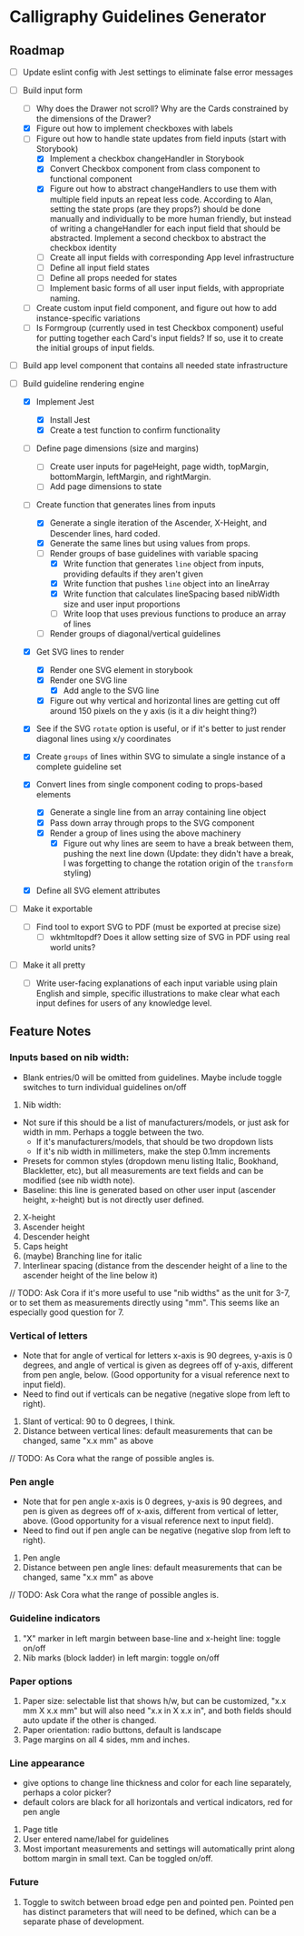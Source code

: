 # Calligraphy Guidelines Generator

## Roadmap

- [ ] Update eslint config with Jest settings to eliminate false error messages

- [ ] Build input form
  - [ ] Why does the Drawer not scroll? Why are the Cards constrained by the dimensions of the Drawer?
  - [x] Figure out how to implement checkboxes with labels
  - [ ] Figure out how to handle state updates from field inputs (start with Storybook)
    - [x] Implement a checkbox changeHandler in Storybook
    - [x] Convert Checkbox component from class component to functional component
    - [x] Figure out how to abstract changeHandlers to use them with multiple field inputs an repeat less code. According to Alan, setting the state props (are they props?) should be done manually and individually to be more human friendly, but instead of writing a changeHandler for each input field that should be abstracted. Implement a second checkbox to abstract the checkbox identity
    - [ ] Create all input fields with corresponding App level infrastructure
    - [ ] Define all input field states
    - [ ] Define all props needed for states
    - [ ] Implement basic forms of all user input fields, with appropriate naming.
  - [ ] Create custom input field component, and figure out how to add instance-specific variations
  - [ ] Is Formgroup (currently used in test Checkbox component) useful for putting together each Card's input fields? If so, use it to create the initial groups of input fields.
- [ ] Build app level component that contains all needed state infrastructure

- [ ] Build guideline rendering engine

  - [x] Implement Jest
    - [x] Install Jest
    - [x] Create a test function to confirm functionality

  - [ ] Define page dimensions (size and margins)
    - [ ] Create user inputs for pageHeight, page width, topMargin, bottomMargin, leftMargin, and rightMargin.
    - [ ] Add page dimensions to state

  - [ ] Create function that generates lines from inputs
    - [x] Generate a single iteration of the Ascender, X-Height, and Descender lines, hard coded.
    - [x] Generate the same lines but using values from props.
    - [ ] Render groups of base guidelines with variable spacing
      - [x] Write function that generates `line` object from inputs, providing defaults if they aren't given
      - [x] Write function that pushes `line` object into an lineArray
      - [x] Write function that calculates lineSpacing based nibWidth size and user input proportions
      - [ ] Write loop that uses previous functions to produce an array of lines
    - [ ] Render groups of diagonal/vertical guidelines

  - [x] Get SVG lines to render
    - [x] Render one SVG element in storybook
    - [x] Render one SVG line
      - [x] Add angle to the SVG line
    - [x] Figure out why vertical and horizontal lines are getting cut off around 150 pixels on the y axis (is it a div height thing?)

  - [x] See if the SVG `rotate` option is useful, or if it's better to just render diagonal lines using x/y coordinates

  - [x] Create `groups` of lines within SVG to simulate a single instance of a complete guideline set

  - [x] Convert lines from single component coding to props-based elements
    - [x] Generate a single line from an array containing line object
    - [x] Pass down array through props to the SVG component
    - [x] Render a group of lines using the above machinery
      - [x] Figure out why lines are seem to have a break between them, pushing the next line down (Update: they didn't have a break, I was forgetting to change the rotation origin of the `transform` styling)

  - [x] Define all SVG element attributes

- [ ] Make it exportable
  - [ ] Find tool to export SVG to PDF (must be exported at precise size)
    - [ ] wkhtmltopdf? Does it allow setting size of SVG in PDF using real world units?

- [ ] Make it all pretty
  - [ ] Write user-facing explanations of each input variable using plain English and simple, specific illustrations to make clear what each input defines for users of any knowledge level.


## Feature Notes

### Inputs based on nib width:
* Blank entries/0 will be omitted from guidelines. Maybe include toggle switches to turn individual guidelines on/off
1. Nib width:
  * Not sure if this should be a list of manufacturers/models, or just ask for width in mm. Perhaps a toggle between the two.
    * If it's manufacturers/models, that should be two dropdown lists
    * If it's nib width in millimeters, make the step 0.1mm increments
  * Presets for common styles (dropdown menu listing Italic, Bookhand, Blackletter, etc), but all measurements are text fields and can be modified (see nib width note).
  * Baseline: this line is generated based on other user input (ascender height, x-height) but is not directly user defined.
2. X-height
3. Ascender height
4. Descender height
5. Caps height
6. (maybe) Branching line for italic
7. Interlinear spacing (distance from the descender height of a line to the ascender height of the line below it)

// TODO: Ask Cora if it's more useful to use "nib widths" as the unit for 3-7, or to set them as measurements directly using "mm". This seems like an especially good question for 7.

### Vertical of letters
* Note that for angle of vertical for letters x-axis is 90 degrees, y-axis is 0 degrees, and angle of vertical is given as degrees off of y-axis, different from pen angle, below. (Good opportunity for a visual reference next to input field).
* Need to find out if verticals can be negative (negative slope from left to right).
1. Slant of vertical: 90 to 0 degrees, I think.
2. Distance between vertical lines: default measurements that can be changed, same "x.x mm" as above

// TODO: As Cora what the range of possible angles is.

### Pen angle
* Note that for pen angle x-axis is 0 degrees, y-axis is 90 degrees, and pen is given as degrees off of x-axis, different from vertical of letter, above. (Good opportunity for a visual reference next to input field).
* Need to find out if pen angle can be negative (negative slop from left to right).
1. Pen angle
2. Distance between pen angle lines: default measurements that can be changed, same "x.x mm" as above

// TODO: Ask Cora what the range of possible angles is.

### Guideline indicators
1. "X" marker in left margin between base-line and x-height line: toggle on/off
2. Nib marks (block ladder) in left margin: toggle on/off

### Paper options
1. Paper size: selectable list that shows h/w, but can be customized, "x.x mm X x.x mm" but will also need "x.x in X x.x in", and both fields should auto update if the other is changed.
2. Paper orientation: radio buttons, default is landscape
3. Page margins on all 4 sides, mm and inches.

### Line appearance
* give options to change line thickness and color for each line separately, perhaps a color picker?
* default colors are black for all horizontals and vertical indicators, red for pen angle
1. Page title
2. User entered name/label for guidelines
3. Most important measurements and settings will automatically print along bottom margin in small text. Can be toggled on/off.

### Future
1. Toggle to switch between broad edge pen and pointed pen. Pointed pen has distinct parameters that will need to be defined, which can be a separate phase of development.
